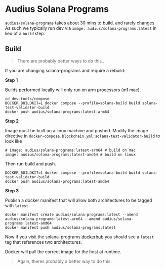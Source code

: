 # Audius Solana Programs

`audius/solana-programs` takes about 30 mins to build. and rarely changes. As such we typically run dev via `image: audius/solana-programs:latest` in lieu of a `build` step.

## Build

> There are probably better ways to do this..

If you are changing solana-programs and require a rebuild:

**Step 1**

Builds performed locally will only run on arm processors (m1 mac).

```
cd dev-tools/compose
DOCKER_BUILDKIT=1 docker compose --profile=solana-build build solana-test-validator-build
docker push audius/solana-programs:latest-arm64
```

**Step 2**

Image must be built on a linux machine and pushed.
Modify the image directive in `docker-compose.blockchain.yml:solana-test-validator-build` to look like

```
# image: audius/solana-programs:latest-arm64 # build on mac
image: audius/solana-programs:latest-amd64 # build on linux
```

Then run build and push.

```
DOCKER_BUILDKIT=1 docker compose --profile=solana-build build solana-test-validator-build
docker push audius/solana-programs:latest-amd64
```

**Step 3**

Publish a docker manifest that will allow both architectures to be tagged with `latest`

```
docker manifest create audius/solana-programs:latest --amend audius/solana-programs:latest-arm64 --amend audius/solana-programs:latest-amd64
docker manifest push audius/solana-programs:latest
```

Now if you visit the solana-programs [dockerhub](https://hub.docker.com/repository/docker/audius/solana-programs/tags?page=1&ordering=last_updated) you should see a `latest` tag that references two architectures.

Docker will pull the correct image for the host at runtime.

> Again, theres probably a better way to do this.
